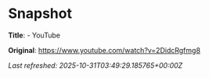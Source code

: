 # Snapshot

**Title**: - YouTube

**Original**: <https://www.youtube.com/watch?v=2DidcRgfmg8>

_Last refreshed: 2025-10-31T03:49:29.185765+00:00Z_
